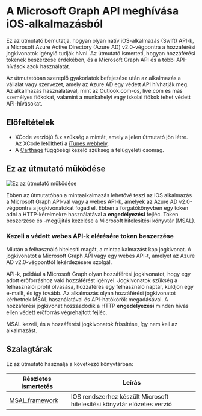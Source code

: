 
# <a name="call-the-microsoft-graph-api-from-an-ios-application"></a>A Microsoft Graph API meghívása iOS-alkalmazásból

Ez az útmutató bemutatja, hogyan olyan natív iOS-alkalmazás (Swift) API-k, a Microsoft Azure Active Directory (Azure AD) v2.0-végpontra a hozzáférési jogkivonatok igénylő tudják hívni. Az útmutató ismerteti, hogyan hozzáférési tokenek beszerzése érdekében, és a Microsoft Graph API és a többi API-hívások azok használatát.

Az útmutatóban szereplő gyakorlatok befejezése után az alkalmazás a vállalat vagy szervezet, amely az Azure AD egy védett API hívhatják meg. Az alkalmazás használatával, mint az Outlook.com-os, live.com és más személyes fiókokat, valamint a munkahelyi vagy iskolai fiókok tehet védett API-hívásokat.

## <a name="prerequisites"></a>Előfeltételek
- XCode verziójú 8.x szükség a mintát, amely a jelen útmutató jön létre. Az XCode letöltheti a [iTunes webhely](https://geo.itunes.apple.com/us/app/xcode/id497799835?mt=12 "XCode letöltési URL-cím").
- A [Carthage](https://github.com/Carthage/Carthage) függőségi kezelő szükség a felügyeleti csomag.

## <a name="how-this-guide-works"></a>Ez az útmutató működése

![Ez az útmutató működése](media/active-directory-develop-guidedsetup-ios-introduction/iosintro.png)

Ebben az útmutatóban a mintaalkalmazás lehetővé teszi az iOS alkalmazás a Microsoft Graph API-val vagy a webes API-k, amelyek az Azure AD v2.0-végpontra a jogkivonatokat fogad el. Ebben a forgatókönyvben egy token adni a HTTP-kérelmekre használatával a **engedélyezési** fejléc. Token beszerzése és -megújítás kezelése a Microsoft hitelesítési könyvtár (MSAL).


### <a name="handle-token-acquisition-for-access-to-protected-web-apis"></a>Kezeli a védett webes API-k elérésére token beszerzése

Miután a felhasználó hitelesíti magát, a mintaalkalmazást kap jogkivonat. A jogkivonatot a Microsoft Graph API vagy egy webes API-t, amelyet az Azure AD v2.0-végponttól lekérdezésére szolgál.

API-k, például a Microsoft Graph olyan hozzáférési jogkivonatot, hogy egy adott erőforráshoz való hozzáférést igényel. Jogkivonatok szükség a felhasználói profil olvasása, hozzáférés egy felhasználó naptár, küldjön egy e-mailt, és így tovább. Az alkalmazás olyan hozzáférési jogkivonatot kérhetnek MSAL használatával és API-hatókörök megadásával. A hozzáférési jogkivonat hozzáadódik a HTTP **engedélyezési** minden hívás ellen védett erőforrás végrehajtott fejléc.

MSAL kezeli, és a hozzáférési jogkivonatok frissítése, így nem kell az alkalmazást.


## <a name="libraries"></a>Szalagtárak

Ez az útmutató használja a következő könyvtárban:

|Részletes ismertetés|Leírás|
|---|---|
|[MSAL.framework](https://github.com/AzureAD/microsoft-authentication-library-for-objc)|IOS rendszerhez készült Microsoft hitelesítési könyvtár előzetes verzió|

